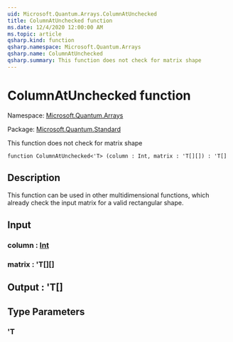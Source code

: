 ```yaml
---
uid: Microsoft.Quantum.Arrays.ColumnAtUnchecked
title: ColumnAtUnchecked function
ms.date: 12/4/2020 12:00:00 AM
ms.topic: article
qsharp.kind: function
qsharp.namespace: Microsoft.Quantum.Arrays
qsharp.name: ColumnAtUnchecked
qsharp.summary: This function does not check for matrix shape
---
```


# ColumnAtUnchecked function

Namespace: [Microsoft.Quantum.Arrays](xref:Microsoft.Quantum.Arrays)

Package: [Microsoft.Quantum.Standard](https://nuget.org/packages/Microsoft.Quantum.Standard)


This function does not check for matrix shape

```qsharp
function ColumnAtUnchecked<'T> (column : Int, matrix : 'T[][]) : 'T[]
```


## Description

This function can be used in other multidimensional functions,which already check the input matrix for a valid rectangular shape.

## Input

### column : [Int](xref:microsoft.quantum.lang-ref.int)




### matrix : 'T[][]





## Output : 'T[]



## Type Parameters

### 'T

